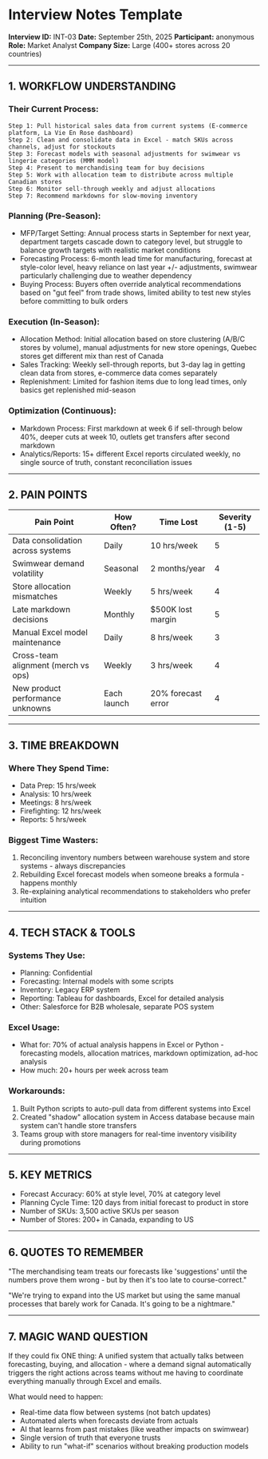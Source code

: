 # Interview Notes Template

**Interview ID:** INT-03
**Date:** September 25th, 2025
**Participant:** anonymous
**Role:** Market Analyst
**Company Size:** Large (400+ stores across 20 countries)

---

## 1. WORKFLOW UNDERSTANDING

### Their Current Process:
```
Step 1: Pull historical sales data from current systems (E-commerce platform, La Vie En Rose dashboard)
Step 2: Clean and consolidate data in Excel - match SKUs across channels, adjust for stockouts
Step 3: Forecast models with seasonal adjustments for swimwear vs lingerie categories (MMM model)
Step 4: Present to merchandising team for buy decisions
Step 5: Work with allocation team to distribute across multiple Canadian stores
Step 6: Monitor sell-through weekly and adjust allocations
Step 7: Recommend markdowns for slow-moving inventory
```

### Planning (Pre-Season):
- MFP/Target Setting: Annual process starts in September for next year, department targets cascade down to category level, but struggle to balance growth targets with realistic market conditions
- Forecasting Process: 6-month lead time for manufacturing, forecast at style-color level, heavy reliance on last year +/- adjustments, swimwear particularly challenging due to weather dependency
- Buying Process: Buyers often override analytical recommendations based on "gut feel" from trade shows, limited ability to test new styles before committing to bulk orders

### Execution (In-Season):
- Allocation Method: Initial allocation based on store clustering (A/B/C stores by volume), manual adjustments for new store openings, Quebec stores get different mix than rest of Canada
- Sales Tracking: Weekly sell-through reports, but 3-day lag in getting clean data from stores, e-commerce data comes separately
- Replenishment: Limited for fashion items due to long lead times, only basics get replenished mid-season

### Optimization (Continuous):
- Markdown Process: First markdown at week 6 if sell-through below 40%, deeper cuts at week 10, outlets get transfers after second markdown
- Analytics/Reports: 15+ different Excel reports circulated weekly, no single source of truth, constant reconciliation issues

---

## 2. PAIN POINTS

| Pain Point | How Often? | Time Lost | Severity (1-5) |
|------------|------------|-----------|----------------|
| Data consolidation across systems | Daily | 10 hrs/week | 5 |
| Swimwear demand volatility | Seasonal | 2 months/year | 4 |
| Store allocation mismatches | Weekly | 5 hrs/week | 4 |
| Late markdown decisions | Monthly | $500K lost margin | 5 |
| Manual Excel model maintenance | Daily | 8 hrs/week | 3 |
| Cross-team alignment (merch vs ops) | Weekly | 3 hrs/week | 4 |
| New product performance unknowns | Each launch | 20% forecast error | 4 |

---

## 3. TIME BREAKDOWN

### Where They Spend Time:
- Data Prep: 15 hrs/week
- Analysis: 10 hrs/week
- Meetings: 8 hrs/week
- Firefighting: 12 hrs/week
- Reports: 5 hrs/week

### Biggest Time Wasters:
1. Reconciling inventory numbers between warehouse system and store systems - always discrepancies
2. Rebuilding Excel forecast models when someone breaks a formula - happens monthly
3. Re-explaining analytical recommendations to stakeholders who prefer intuition

---

## 4. TECH STACK & TOOLS

### Systems They Use:
- Planning: Confidential
- Forecasting: Internal models with some scripts
- Inventory: Legacy ERP system
- Reporting: Tableau for dashboards, Excel for detailed analysis
- Other: Salesforce for B2B wholesale, separate POS system

### Excel Usage:
- What for: 70% of actual analysis happens in Excel or Python - forecasting models, allocation matrices, markdown optimization, ad-hoc analysis
- How much: 20+ hours per week across team

### Workarounds:
1. Built Python scripts to auto-pull data from different systems into Excel
2. Created "shadow" allocation system in Access database because main system can't handle store transfers
3. Teams group with store managers for real-time inventory visibility during promotions

---

## 5. KEY METRICS

- Forecast Accuracy: 60% at style level, 70% at category level
- Planning Cycle Time: 120 days from initial forecast to product in store
- Number of SKUs: 3,500 active SKUs per season
- Number of Stores: 200+ in Canada, expanding to US

---

## 6. QUOTES TO REMEMBER

"The merchandising team treats our forecasts like 'suggestions' until the numbers prove them wrong - but by then it's too late to course-correct."

"We're trying to expand into the US market but using the same manual processes that barely work for Canada. It's going to be a nightmare."

---

## 7. MAGIC WAND QUESTION

If they could fix ONE thing:
A unified system that actually talks between forecasting, buying, and allocation - where a demand signal automatically triggers the right actions across teams without me having to coordinate everything manually through Excel and emails.

What would need to happen:
- Real-time data flow between systems (not batch updates)
- Automated alerts when forecasts deviate from actuals
- AI that learns from past mistakes (like weather impacts on swimwear)
- Single version of truth that everyone trusts
- Ability to run "what-if" scenarios without breaking production models